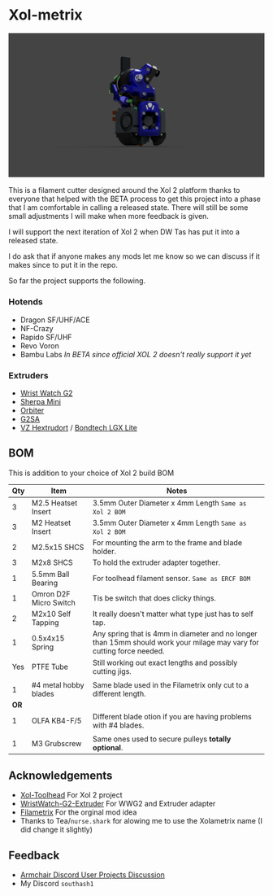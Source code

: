 # Xol-metrix

<img src='Doc/images/full_render.png' width=850 />


This is a filament cutter designed around the Xol 2 platform thanks to everyone that helped with the BETA process to get this project into a phase that I am comfortable in calling a released state. There will still be some small adjustments I will make when more feedback is given.

I will support the next iteration of Xol 2 when DW Tas has put it into a released state.

I do ask that if anyone makes any mods let me know so we can discuss if it makes since to put it in the repo.

So far the project supports the following.

### Hotends

- Dragon SF/UHF/ACE
- NF-Crazy
- Rapido SF/UHF
- Revo Voron
- Bambu Labs *In BETA since official XOL 2 doesn't really support it yet*

### Extruders

- [Wrist Watch G2](https://github.com/tetsu97/WristWatch-G2-Extruder)
- [Sherpa Mini](https://github.com/Annex-Engineering/Sherpa_Mini-Extruder)
- [Orbiter](https://www.orbiterprojects.com/orbiter-v2-0/)
- [G2SA](https://github.com/tetsu97/Galileo2)
- [VZ Hextrudort](https://github.com/VzBoT3D/Vz-HextrudORT) / [Bondtech LGX Lite](https://www.bondtech.se/product/lgx-lite-v2-large-gears-extruder/)
## BOM

This is addition to your choice of Xol 2 build BOM

|Qty|Item|Notes|
|-|-|-|
|3|M2.5 Heatset Insert|3.5mm Outer Diameter x 4mm Length `Same as Xol 2 BOM`|
|3|M2 Heatset Insert|3.5mm Outer Diameter x 4mm Length `Same as Xol 2 BOM`|
|2|M2.5x15 SHCS|For mounting the arm to the frame and blade holder.|
|3|M2x8 SHCS|To hold the extruder adapter together.|
|1|5.5mm Ball Bearing|For toolhead filament sensor. `Same as ERCF BOM`|
|1|Omron D2F Micro Switch|Tis be switch that does clicky things.|
|2|M2x10 Self Tapping|It really doesn't matter what type just has to self tap.|
|1|0.5x4x15 Spring|Any spring that is 4mm in diameter and no longer than 15mm should work your milage may vary for cutting force needed.|
|Yes|PTFE Tube|Still working out exact lengths and possibly cutting jigs.|
||
|1|#4 metal hobby blades|Same blade used in the Filametrix only cut to a different length.|
|**OR**|
|1|OLFA KB4-F/5|Different blade otion if you are having problems with #4 blades.|
||
|1|M3 Grubscrew|Same ones used to secure pulleys **totally optional**.|

## Acknowledgements

 - [Xol-Toolhead](https://github.com/Armchair-Heavy-Industries/Xol-Toolhead) For Xol 2 project
 - [WristWatch-G2-Extruder](https://github.com/tetsu97/WristWatch-G2-Extruder) For WWG2 and Extruder adapter
 - [Filametrix](https://github.com/sorted01/Filametrix) For the orginal mod idea
 - Thanks to Tea/`nurse.shark` for alowing me to use the Xolametrix name (I did change it slightly)

## Feedback

- [Armchair Discord User Projects Discussion](https://discord.com/channels/1029426383614648421/1195580104659710053)
- My Discord `southash1`
